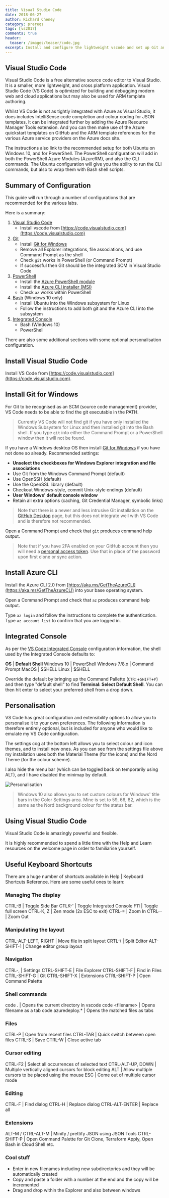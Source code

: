 ```yaml
---
title: Visual Studio Code
date: 2018-06-27
author: Richard Cheney
category: prereqs
tags: [vs2017]
comments: true
header:
  teaser: /images/teaser/code.jpg
excerpt: Install and configure the lightweight vscode and set up Git and Azure CLI for the integrated console
---
```


## Visual Studio Code

Visual Studio Code is a free alternative source code editor to Visual Studio.  It is a smaller, more lightweight, and cross platform application.  Visual Studio Code (VS Code) is optimized for building and debugging modern web and cloud applications but may also be used for ARM template authoring.

Whilst VS Code is not as tightly integrated with Azure as Visual Studio, it does includes IntelliSense code completion and colour coding for JSON templates.  It can be integrated further by adding the Azure Resource Manager Tools extension.  And you can then make use of the Azure quickstart templates on GitHub and the ARM template references for the various Azure service providers on the Azure docs site.

The instructions also link to the recommended setup for both Ubuntu on Windows 10, and for PowerShell.    The PowerShell configuration will add in both the PowerShell Azure Modules (AzureRM), and also the CLI commands.  The Ubuntu configuration will give you the ability to run the CLI commands, but also to wrap them with Bash shell scripts.

## Summary of Configuration

This guide will run through a number of configurations that are recommended for the various labs.

Here is a summary:

1. [Visual Studio Code](#install-visual-studio-code)
    * Install vscode from [https://code.visualstudio.com](https://code.visualstudio.com)
1. [Git](#install-git-for-windows)
    * Install [Git for Windows](https://git-scm.com/download/win)
    * Remove all Explorer integrations, file associations, and use Command Prompt as the shell
    * Check  `git` works in PowerShell (or Command Prompt)
    * If successful then Git should be the integrated SCM in Visual Studio Code
1. <a href="/guides/powershell" target="_blank">PowerShell</a>
    * Install the [Azure PowerShell module](https://docs.microsoft.com/en-us/powershell/azure/install-azurerm-ps)
    * Install the [Azure CLI installer (MSI)](https://aka.ms/InstallAzureCliWindows)
    * Check `az` works within PowerShell
1. <a href="/guides/wsl" target="_blank">Bash</a> (Windows 10 only)
    * Install Ubuntu into the Windows subsystem for Linux
    * Follow the instructions to add both git and the Azure CLI into the subsystem
1. [Integrated Console](#integrated-console)
    * Bash (Windows 10)
    * PowerShell

There are also some additional sections with some optional personalisation configuration.

## Install Visual Studio Code

Install VS Code from [https://code.visualstudio.com](https://code.visualstudio.com).

## Install Git for Windows

For Git to be recognised as an SCM (source code management) provider, VS Code needs to be able to find the git executable in the PATH.

> Currently VS Code will not find git if you have only installed the Windows Subsystem for Linux and then installed git into the Bash shell. If you type `git` into either the Command Prompt or a PowerShell window then it will not be found.

If you have a Windows desktop OS then install [Git for Windows](https://git-scm.com/download/win) if you have not done so already. Recommended settings:

* **Unselect the checkboxes for Windows Explorer integration and file associations**
* Use Git from the Windows Command Prompt (default)
* Use OpenSSH (default)
* Use the OpenSSL library (default)
* Checkout Windows-style, commit Unix-style endings (default)
* **User Windows' default console window**
* Retain all extra options (caching, Git Credential Manager, symbolic links)

> Note that there is a newer and less intrusive Git installation on the [GitHub Desktop](https://desktop.github.com/) page, but this does not integrate well with VS Code and is therefore not recommended.

Open a Command Prompt and check that `git` produces command help output.

>Note that if you have 2FA enabled on your GitHub account then you will need a [personal access token](https://help.github.com/articles/creating-a-personal-access-token-for-the-command-line/). Use that in place of the password upon first clone or sync action.

## Install Azure CLI

Install the Azure CLI 2.0 from [https://aka.ms/GetTheAzureCLI](https://aka.ms/GetTheAzureCLI) into your base operating system.

Open a Command Prompt and check that `az` produces command help output.

Type `az login` and follow the instructions to complete the authentication. Type `az account list` to confirm that you are logged in.

## Integrated Console

As per the [VS Code Integrated Console](https://code.visualstudio.com/docs/editor/integrated-terminal#_configuration) configuration information, the shell used by the Integrated Console defaults to:

**OS** | **Default Shell**
Windows 10 | PowerShell
Windows 7/8.x | Command Prompt
MacOS | $SHELL
Linux | $SHELL

Override the default by bringing up the Command Pallette (`CTR:`+`SHIFT`+`P`) and then type "default shell" to find **Terminal: Select Default Shell**.  You can then hit enter to select your preferred shell from a drop down.

## Personalisation

VS Code has great configuration and extensibility options to allow you to personalise it to your own preferences. The following information is therefore entirely optional, but is included for anyone who would like to emulate my VS Code configuration.

The settings cog at the bottom left allows you to select colour and icon themes, and to install new ones. As you can see from the settings file above my installation uses both the Material Theme (for the icons) and the Nord Theme (for the colour scheme).

I also hide the menu bar (which can be toggled back on temporarily using ALT), and I have disabled the minimap by default.

![Personalisation](/prereqs/vscode/images/personalised.png)

> Windows 10 also allows you to set custom colours for Windows' title bars in the Color Settings area.  Mine is set to 59, 66, 82, which is the same as the Nord background colour for the status bar.

## Using Visual Studio Code

Visual Studio Code is amazingly powerful and flexible.

It is highly recommended to spend a little time with the Help and Learn resources on the welcome page in order to familiarise yourself.

## Useful Keyboard Shortcuts

There are a huge number of shortcuts available in Help \| Keyboard Shortcuts Reference.  Here are some useful ones to learn:

### Managing The display

CTRL-B | Toggle Side Bar
CTLK-' | Toggle Integrated Console
F11 | Toggle full screen
CTRL-K, Z | Zen mode (2x ESC to exit)
CTRL-= | Zoom In
CTRL-- | Zoom Out

### Manipulating the layout

CTRL-ALT-LEFT, RIGHT | Move file in split layout
CRTL-\ | Split Editor
ALT-SHIFT-1 | Change editor group layout

### Navigation

CTRL-, | Settings
CTRL-SHIFT-E | File Explorer
CTRL-SHIFT-F | Find in Files
CTRL-SHIFT-G | Git
CTRL-SHIFT-X | Extensions
CTRL-SHIFT-P | Open Command Palette

### Shell commands

code . | Opens the current directory in vscode
code \<filename> | Opens filename as a tab
code azuredeploy.* | Opens the matched files as tabs

### Files

CTRL-P | Open from recent files
CTRL-TAB | Quick switch between open files
CTRL-S | Save
CTRL-W | Close active tab

### Cursor editing

CTRL-F2 | Select all occurrences of selected text
CTRL-ALT-UP, DOWN | Multiple vertically aligned cursors for block editing
ALT | Allow multiple cursors to be placed using the mouse
ESC | Come out of multiple cursor mode

### Editing

CTRL-F | Find dialog
CTRL-H | Replace dialog
CTRL-ALT-ENTER | Replace all

### Extensions

ALT-M / CTRL-ALT-M | Minify / prettify JSON using JSON Tools
CTRL-SHIFT-P | Open Command Palette for Git Clone, Terraform Apply, Open Bash in Cloud Shell etc.

### Cool stuff

* Enter in new filenames including new subdirectories and they will be automatically created
* Copy and paste a folder with a number at the end and the copy will be incremented
* Drag and drop within the Explorer and also between windows